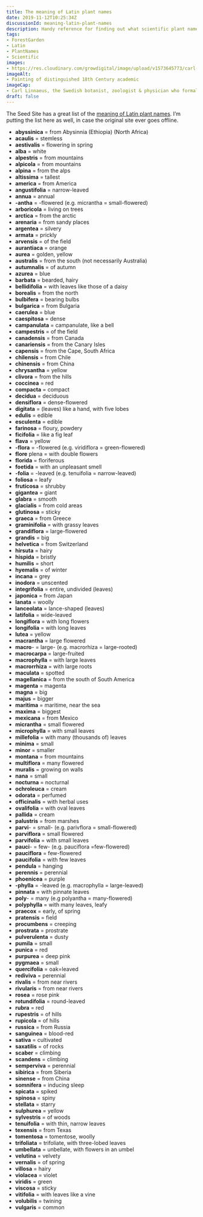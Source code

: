 ```yaml
---
title: The meaning of Latin plant names
date: 2019-11-12T10:25:34Z
discussionId: meaning-latin-plant-names
description: Handy reference for finding out what scientific plant names mean, via The Seed Site
tags: 
- ForestGarden
- Latin
- PlantNames
- Scientific
images: 
- https://res.cloudinary.com/growdigital/image/upload/v1573645773/carl-linnaeus.jpg
imageAlt:
- Painting of distinguished 18th Century academic
imageCap:
- Carl Linnaeus, the Swedish botanist, zoologist & physician who formalised binomial nomenclature, the modern system of naming organisms
draft: false
---
```


The Seed Site has a great list of the [meaning of Latin plant names](http://theseedsite.co.uk/latin.html). I’m putting the list here as well, in case the original site ever goes offline.

* **abyssinica** = from Abysinnia (Ethiopia) (North Africa)
* **acaulis** = stemless
* **aestivalis** = flowering in spring
* **alba** = white
* **alpestris** = from mountains
* **alpicola** = from mountains
* **alpina** = from the alps
* **altissima** = tallest
* **america** = from America
* **angustifolia** = narrow-leaved
* **annua** = annual
* **-antha** = -flowered (e.g. micrantha = small-flowered)
* **arboricola** = living on trees
* **arctica** = from the arctic
* **arenaria** = from sandy places
* **argentea** = silvery
* **armata** = prickly
* **arvensis** = of the field
* **aurantiaca** = orange
* **aurea** = golden, yellow
* **australis** = from the south (not necessarily Australia)
* **autumnalis** = of autumn
* **azurea** = blue
* **barbata** = bearded, hairy
* **bellidifolia** = with leaves like those of a daisy
* **borealis** = from the north
* **bulbifera** = bearing bulbs
* **bulgarica** = from Bulgaria
* **caerulea** = blue
* **caespitosa** = dense
* **campanulata** = campanulate, like a bell
* **campestris** = of the field
* **canadensis** = from Canada
* **canariensis** = from the Canary Isles
* **capensis** = from the Cape, South Africa
* **chilensis** = from Chile
* **chinensis** = from China
* **chrysantha** = yellow
* **clivora** = from the hills
* **coccinea** = red
* **compacta** = compact
* **decidua** = deciduous
* **densiflora** = dense-flowered
* **digitata** = (leaves) like a hand, with five lobes
* **edulis** = edible
* **esculenta** = edible
* **farinosa** = floury, powdery
* **ficifolia** = like a fig leaf
* **flava** = yellow
* **-flora** = -flowered (e.g. viridiflora = green-flowered)
* **flore** plena = with double flowers
* **florida** = floriferous
* **foetida** = with an unpleasant smell
* **-folia** = -leaved (e.g. tenuifolia = narrow-leaved)
* **foliosa** = leafy
* **fruticosa** = shrubby
* **gigantea** = giant
* **glabra** = smooth
* **glacialis** = from cold areas
* **glutinosa** = sticky
* **graeca** = from Greece
* **graminifolia** = with grassy leaves
* **grandiflora** = large-flowered
* **grandis** = big
* **helvetica** = from Switzerland
* **hirsuta** = hairy
* **hispida** = bristly
* **humilis** = short
* **hyemalis** = of winter
* **incana** = grey
* **inodora** = unscented
* **integrifolia** = entire, undivided (leaves)
* **japonica** = from Japan
* **lanata** = woolly
* **lanceolata** = lance-shaped (leaves)
* **latifolia** = wide-leaved
* **longiflora** = with long flowers
* **longifolia** = with long leaves
* **lutea** = yellow
* **macrantha** = large flowered
* **macro**- = large- (e.g. macrorhiza = large-rooted)
* **macrocarpa** = large-fruited
* **macrophylla** = with large leaves
* **macrorrhiza** = with large roots
* **maculata** = spotted
* **magellanica** = from the south of South America
* **magenta** = magenta
* **magna** = big
* **majus** = bigger
* **maritima** = maritime, near the sea
* **maxima** = biggest
* **mexicana** = from Mexico
* **micrantha** = small flowered
* **microphylla** = with small leaves
* **millefolia** = with many (thousands of) leaves
* **minima** = small
* **minor** = smaller
* **montana** = from mountains
* **multiflora** = many flowered
* **muralis** = growing on walls
* **nana** = small
* **nocturna** = nocturnal
* **ochroleuca** = cream
* **odorata** = perfumed
* **officinalis** = with herbal uses
* **ovalifolia** = with oval leaves
* **pallida** = cream
* **palustris** = from marshes
* **parvi**- = small- (e.g. parivflora = small-flowered)
* **parviflora** = small flowered
* **parvifolia** = with small leaves
* **pauci**- = few- (e.g. pauciflora =few-flowered)
* **pauciflora** = few-flowered
* **paucifolia** = with few leaves
* **pendula** = hanging
* **perennis** = perennial
* **phoenicea** = purple
* **-phylla** = -leaved (e.g. macrophylla = large-leaved)
* **pinnata** = with pinnate leaves
* **poly**- = many (e.g polyantha = many-flowered)
* **polyphylla** = with many leaves, leafy
* **praecox** = early, of spring
* **pratensis** = field
* **procumbens** = creeping
* **prostrata** = prostrate
* **pulverulenta** = dusty
* **pumila** = small
* **punica** = red
* **purpurea** = deep pink
* **pygmaea** = small
* **quercifolia** = oak=leaved
* **rediviva** = perennial
* **rivalis** = from near rivers
* **rivularis** = from near rivers
* **rosea** = rose pink
* **rotundifolia** = round-leaved
* **rubra** = red
* **rupestris** = of hills
* **rupicola** = of hills
* **russica** = from Russia
* **sanguinea** = blood-red
* **sativa** = cultivated
* **saxatilis** = of rocks
* **scaber** = climbing
* **scandens** = climbing
* **semperviva** = perennial
* **sibirica** = from Siberia
* **sinense** = from China
* **somnifera** = inducing sleep
* **spicata** = spiked
* **spinosa** = spiny
* **stellata** = starry
* **sulphurea** = yellow
* **sylvestris** = of woods
* **tenuifolia** = with thin, narrow leaves
* **texensis** = from Texas
* **tomentosa** = tomentose, woolly
* **trifoliata** = trifoliate, with three-lobed leaves
* **umbellata** = unbellate, with flowers in an umbel
* **velutina** = velvety
* **vernalis** = of spring
* **villosa** = hairy
* **violacea** = violet
* **viridis** = green
* **viscosa** = sticky
* **vitifolia** = with leaves like a vine
* **volubilis** = twining
* **vulgaris** = common 
